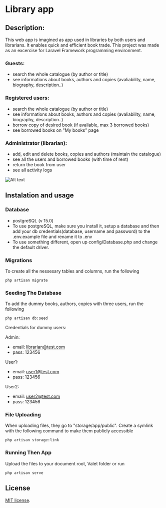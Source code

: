 # Library app

## Description:

This web app is imagined as app used in libraries by both users and librarians. It enables quick and efficient book trade. This project was made as an excercise for Laravel Framework programming environment.

### Guests:
- search the whole catalogue (by author or title)
- see informations about books, authors and copies (avaliability, name, biography, description..)

### Registered users:
- search the whole catalogue (by author or title)
- see informations about books, authors and copies (avaliability, name, biography, description..)
- borrow copy of desired book (if avaliable, max 3 borrowed books)
- see borrowed books on "My books" page

### Administrator (librarian):
- add, edit and delete books, copies and authors (maintain the catalogue)
- see all the users and borrowed books (with time of rent)
- return the book from user
- see all activity logs

![Alt text](/public/images/APP1.gif)

## Instalation and usage

### Database
- postgreSQL (v 15.0)
- To use postgreSQL, make sure you install it, setup a database and then add your db credentials(database, username and password) to the .env.example file and rename it to .env
- To use something different, open up config/Database.php and change the default driver.

### Migrations
To create all the nessesary tables and columns, run the following
```
php artisan migrate
```

### Seeding The Database
To add the dummy books, authors, copies with three users, run the following
```
php artisan db:seed
```
Credentials for dummy users:

Admin: 
- email: librarian@test.com
- pass: 123456

User1:
- email: user1@test.com
- pass: 123456

User2:
- email: user2@test.com
- pass: 123456

### File Uploading
When uploading files, they go to "storage/app/public". Create a symlink with the following command to make them publicly accessible
```
php artisan storage:link
```

### Running Then App
Upload the files to your document root, Valet folder or run 
```
php artisan serve
```

## License

[MIT license](https://opensource.org/licenses/MIT).
